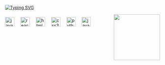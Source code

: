 [![Typing SVG](https://readme-typing-svg.demolab.com?font=Fira+Code&pause=1000&color=6793F7&width=435&lines=Hi%2C+everyone!+I'm+Rafaela.+;Welcome+to+my+Github+profile!+)](https://git.io/typing-svg)


<img align="right" height="150" src="https://private-user-images.githubusercontent.com/141371854/359706129-3dd95ed7-9349-404f-8506-a3ad9a4cf5fb.gif?jwt=eyJhbGciOiJIUzI1NiIsInR5cCI6IkpXVCJ9.eyJpc3MiOiJnaXRodWIuY29tIiwiYXVkIjoicmF3LmdpdGh1YnVzZXJjb250ZW50LmNvbSIsImtleSI6ImtleTUiLCJleHAiOjE3Mjk2MzI5ODksIm5iZiI6MTcyOTYzMjY4OSwicGF0aCI6Ii8xNDEzNzE4NTQvMzU5NzA2MTI5LTNkZDk1ZWQ3LTkzNDktNDA0Zi04NTA2LWEzYWQ5YTRjZjVmYi5naWY_WC1BbXotQWxnb3JpdGhtPUFXUzQtSE1BQy1TSEEyNTYmWC1BbXotQ3JlZGVudGlhbD1BS0lBVkNPRFlMU0E1M1BRSzRaQSUyRjIwMjQxMDIyJTJGdXMtZWFzdC0xJTJGczMlMkZhd3M0X3JlcXVlc3QmWC1BbXotRGF0ZT0yMDI0MTAyMlQyMTMxMjlaJlgtQW16LUV4cGlyZXM9MzAwJlgtQW16LVNpZ25hdHVyZT1iOTNmZGZhNTcxMjAwNTI1ZDdiY2Q5M2NmMzYxOTNjNWQwZDliMTY2NzMyYjQ5OWMxYWUyMmY5YzQ2Y2ExYTExJlgtQW16LVNpZ25lZEhlYWRlcnM9aG9zdCJ9.BWg0_caQInG-uDsiffOF1K0BlqKi5EKHmiBFoG9rSlw"  />

###

<div align="left">
  <img src="https://cdn.jsdelivr.net/gh/devicons/devicon/icons/javascript/javascript-original.svg" height="30" alt="javascript logo"  />
  <img width="12" />
  <img src="https://cdn.jsdelivr.net/gh/devicons/devicon/icons/react/react-original.svg" height="30" alt="react logo"  />
  <img width="12" />
  <img src="https://cdn.jsdelivr.net/gh/devicons/devicon/icons/html5/html5-original.svg" height="30" alt="html5 logo"  />
  <img width="12" />
  <img src="https://cdn.jsdelivr.net/gh/devicons/devicon/icons/css3/css3-original.svg" height="30" alt="css3 logo"  />
  <img width="12" />
  <img src="https://cdn.jsdelivr.net/gh/devicons/devicon/icons/python/python-original.svg" height="30" alt="python logo"  />
  <img width="12" />
  <img src="https://cdn.jsdelivr.net/gh/devicons/devicon/icons/java/java-original.svg" height="30" alt="java logo"  />
</div>

###

<div align="left">
</div>

###
